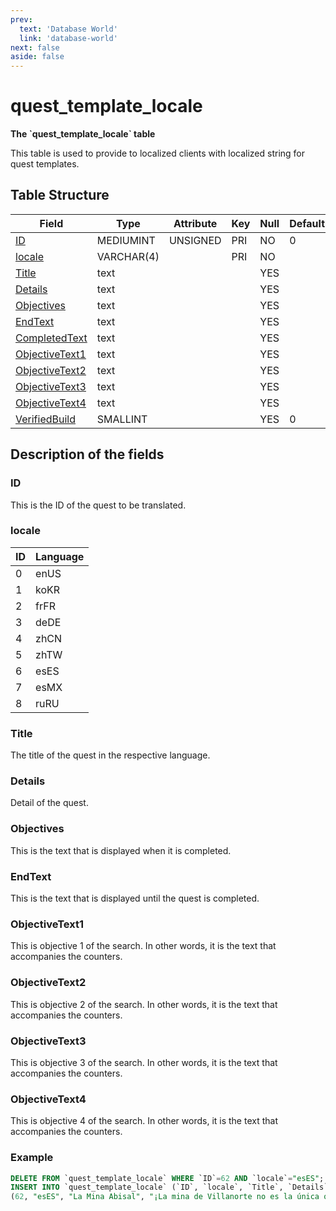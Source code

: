 ```yaml
---
prev:
  text: 'Database World'
  link: 'database-world'
next: false
aside: false
---
```


# quest\_template\_locale

**The \`quest\_template\_locale\` table**

This table is used to provide to localized clients with localized string for quest templates.

## Table Structure

| Field                | Type       | Attribute | Key | Null | Default | Extra | Comment |
| -------------------- | ---------- | --------- | --- | ---- | ------- | ----- | ------- |
| [ID][1]              | MEDIUMINT  | UNSIGNED  | PRI | NO   | 0       |       |         |
| [locale][2]          | VARCHAR(4) |           | PRI | NO   |         |       |         |
| [Title][3]           | text       |           |     | YES  |         |       |         |
| [Details][4]         | text       |           |     | YES  |         |       |         |
| [Objectives][5]      | text       |           |     | YES  |         |       |         |
| [EndText][6]         | text       |           |     | YES  |         |       |         |
| [CompletedText][7]   | text       |           |     | YES  |         |       |         |
| [ObjectiveText1][8]  | text       |           |     | YES  |         |       |         |
| [ObjectiveText2][9]  | text       |           |     | YES  |         |       |         |
| [ObjectiveText3][10] | text       |           |     | YES  |         |       |         |
| [ObjectiveText4][11] | text       |           |     | YES  |         |       |         |
| [VerifiedBuild][12]  | SMALLINT   |           |     | YES  | 0       |       |         |

[1]: #id
[2]: #locale
[3]: #title
[4]: #details
[5]: #objectives
[6]: #endtext
[7]: #completedtext
[8]: #objectivetext1
[9]: #objectivetext2
[10]: #objectivetext3
[11]: #objectivetext4
[12]: #verifiedbuild

## Description of the fields

### ID

This is the ID of the quest to be translated.

### locale

| ID  | Language |
| --- | -------- |
| 0   | enUS     |
| 1   | koKR     |
| 2   | frFR     |
| 3   | deDE     |
| 4   | zhCN     |
| 5   | zhTW     |
| 6   | esES     |
| 7   | esMX     |
| 8   | ruRU     |

### Title

The title of the quest in the respective language.

### Details

Detail of the quest.

### Objectives

This is the text that is displayed when it is completed.

### EndText

This is the text that is displayed until the quest is completed.

### ObjectiveText1

This is objective 1 of the search.
In other words, it is the text that accompanies the counters.

### ObjectiveText2

This is objective 2 of the search.
In other words, it is the text that accompanies the counters.

### ObjectiveText3

This is objective 3 of the search.
In other words, it is the text that accompanies the counters.

### ObjectiveText4

This is objective 4 of the search.
In other words, it is the text that accompanies the counters.

<!--@include: ./verified-build.md-->

### Example

```sql
DELETE FROM `quest_template_locale` WHERE `ID`=62 AND `locale`="esES";
INSERT INTO `quest_template_locale` (`ID`, `locale`, `Title`, `Details`, `Objectives`, `EndText`, `CompletedText`, `ObjectiveText1`, `ObjectiveText2`, `ObjectiveText3`, `ObjectiveText4`, `VerifiedBuild`) VALUES
(62, "esES", "La Mina Abisal", "¡La mina de Villanorte no es la única que tiene problemas! Según mis informes, la Mina Abisal de Elwynn también ha sido ocupada por los kóbolds.$B$BExplora la mina y comprueba la veracidad de mis informes. Luego vuelve aquí. La mina está hacia el sur de Villadorada, entre La Granja Pedregosa y la granja Maclure.", "Explora la Mina Abisal y vuelve junto al alguacil Dughan a Villadorada.", "Explora la Mina Abisal", "Vuelve con: Alguacil Dughan. Zona: Villadorada, Bosque de Elwynn.", "", "", "", "", 18019);
```
